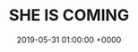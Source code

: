 ---
layout: none
title: "SHE IS COMING"
artist: "Miley Cyrus"
secondary_artists: ""
art: "miley-cyrus-she-is-coming.jpg"
spotify_url: https://open.spotify.com/album/45wbw92Z6V8G8iPKFzSEPN
date: 2019-05-31 01:00:00 +0000
categories: album
tags: []
---